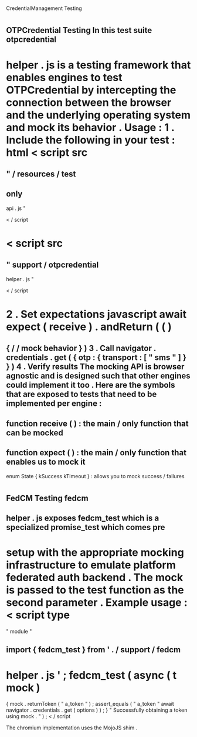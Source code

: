 #
CredentialManagement
Testing
#
#
OTPCredential
Testing
In
this
test
suite
otpcredential
-
helper
.
js
is
a
testing
framework
that
enables
engines
to
test
OTPCredential
by
intercepting
the
connection
between
the
browser
and
the
underlying
operating
system
and
mock
its
behavior
.
Usage
:
1
.
Include
the
following
in
your
test
:
html
<
script
src
=
"
/
resources
/
test
-
only
-
api
.
js
"
>
<
/
script
>
<
script
src
=
"
support
/
otpcredential
-
helper
.
js
"
>
<
/
script
>
2
.
Set
expectations
javascript
await
expect
(
receive
)
.
andReturn
(
(
)
=
>
{
/
/
mock
behavior
}
)
3
.
Call
navigator
.
credentials
.
get
(
{
otp
:
{
transport
:
[
"
sms
"
]
}
}
)
4
.
Verify
results
The
mocking
API
is
browser
agnostic
and
is
designed
such
that
other
engines
could
implement
it
too
.
Here
are
the
symbols
that
are
exposed
to
tests
that
need
to
be
implemented
per
engine
:
-
function
receive
(
)
:
the
main
/
only
function
that
can
be
mocked
-
function
expect
(
)
:
the
main
/
only
function
that
enables
us
to
mock
it
-
enum
State
{
kSuccess
kTimeout
}
:
allows
you
to
mock
success
/
failures
#
#
FedCM
Testing
fedcm
-
helper
.
js
exposes
fedcm_test
which
is
a
specialized
promise_test
which
comes
pre
-
setup
with
the
appropriate
mocking
infrastructure
to
emulate
platform
federated
auth
backend
.
The
mock
is
passed
to
the
test
function
as
the
second
parameter
.
Example
usage
:
<
script
type
=
"
module
"
>
import
{
fedcm_test
}
from
'
.
/
support
/
fedcm
-
helper
.
js
'
;
fedcm_test
(
async
(
t
mock
)
=
>
{
mock
.
returnToken
(
"
a_token
"
)
;
assert_equals
(
"
a_token
"
await
navigator
.
credentials
.
get
(
options
)
)
;
}
"
Successfully
obtaining
a
token
using
mock
.
"
)
;
<
/
script
>
The
chromium
implementation
uses
the
MojoJS
shim
.

